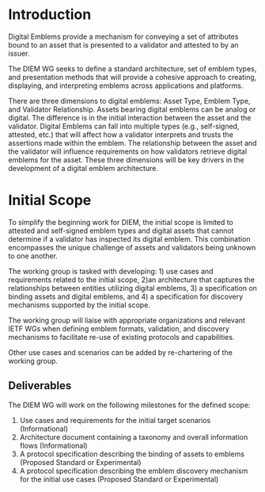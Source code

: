 # Introduction

Digital Emblems provide a mechanism for conveying a set of attributes
bound to an asset that is presented to a validator and
attested to by an issuer.

The DIEM WG seeks to define a standard architecture, set of emblem types, and presentation
methods that will provide a cohesive approach to creating, displaying, and
interpreting emblems across applications and platforms.

There are three dimensions to digital emblems: Asset Type, Emblem Type, and 
Validator Relationship. Assets bearing digital emblems can be analog or digital. The
difference is in the initial interaction between the asset and the validator. Digital
Emblems can fall into multiple types (e.g., self-signed, attested, etc.) that will
affect how a validator interprets and trusts the assertions made within the emblem.
The relationship between the asset and the validator will influence requirements on how
validators retrieve digital emblems for the asset. These three dimensions will be key
drivers in the development of a digital emblem architecture.

# Initial Scope

To simplify the beginning work for DIEM, the initial scope is limited
to attested and self-signed emblem types and digital assets that cannot determine if
a validator has inspected its digital emblem. This combination encompasses the unique
challenge of assets and validators being unknown to one another.

The working group is tasked with developing: 1) use cases and requirements related to the
initial scope, 2)an architecture that captures the relationships between entities utilizing
digital emblems, 3) a specification on binding assets and digital emblems, and 4) a specification
for discovery mechanisms supported by the initial scope.

The working group will liaise with appropriate organizations and relevant IETF WGs when
defining emblem formats, validation, and discovery mechanisms to facilitate re-use of existing
protocols and capabilities.

Other use cases and scenarios can be added by re-chartering of the working group.

## Deliverables

The DIEM WG will work on the following milestones for the defined scope:

1. Use cases and requirements for the initial target scenarios (Informational)
2. Architecture document containing a taxonomy and overall information flows (Informational)
3. A protocol specification describing the binding of assets to emblems (Proposed Standard or Experimental)
4. A protocol specification describing the emblem discovery mechanism for the initial use cases (Proposed Standard
or Experimental)
